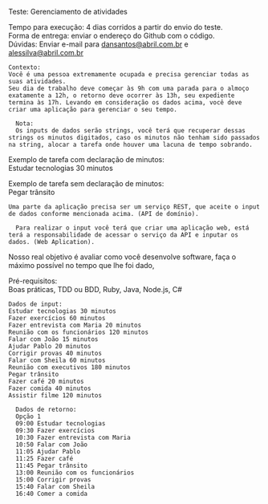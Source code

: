 Teste: Gerenciamento de atividades  
  
  Tempo para execução: 4 dias corridos a partir do envio do teste.  
  Forma de entrega: enviar o endereço do Github com o código.  
  Dúvidas: Enviar e-mail para dansantos@abril.com.br e alessilva@abril.com.br  
    
    Contexto:  
    Você é uma pessoa extremamente ocupada e precisa gerenciar todas as suas atividades.  
    Seu dia de trabalho deve começar às 9h com uma parada para o almoço exatamente a 12h, o retorno deve ocorrer às 13h, seu expediente termina às 17h. Levando em consideração os dados acima, você deve criar uma aplicação para gerenciar o seu tempo.  
      
      Nota:   
      Os inputs de dados serão strings, você terá que recuperar dessas strings os minutos digitados, caso os minutos não tenham sido passados na string, alocar a tarefa onde houver uma lacuna de tempo sobrando.  
        
Exemplo de tarefa com declaração de minutos:   
Estudar tecnologias 30 minutos  
  
  Exemplo de tarefa sem declaração de minutos:   
  Pegar trânsito  
    
    Uma parte da aplicação precisa ser um serviço REST, que aceite o input de dados conforme mencionada acima. (API de domínio).  
      
      Para realizar o input você terá que criar uma aplicação web, está terá a responsabilidade de acessar o serviço da API e inputar os dados. (Web Aplication).  
        
Nosso real objetivo é avaliar como você desenvolve software, faça o máximo possível no tempo que lhe foi dado,  
  
  Pré-requisitos:  
  Boas práticas, TDD ou BDD, Ruby, Java, Node.js, C#  
    
    Dados de input:  
    Estudar tecnologias 30 minutos  
    Fazer exercícios 60 minutos  
    Fazer entrevista com Maria 20 minutos  
    Reunião com os funcionários 120 minutos  
    Falar com João 15 minutos  
    Ajudar Pablo 20 minutos  
    Corrigir provas 40 minutos  
    Falar com Sheila 60 minutos  
    Reunião com executivos 180 minutos  
    Pegar trânsito  
    Fazer café 20 minutos  
    Fazer comida 40 minutos  
    Assistir filme 120 minutos  
      
      Dados de retorno:  
      Opção 1  
      09:00 Estudar tecnologias  
      09:30 Fazer exercícios  
      10:30 Fazer entrevista com Maria  
      10:50 Falar com João  
      11:05 Ajudar Pablo  
      11:25 Fazer café  
      11:45 Pegar trânsito  
      13:00 Reunião com os funcionários  
      15:00 Corrigir provas  
      15:40 Falar com Sheila  
      16:40 Comer a comida  
        
	  
